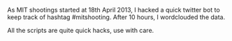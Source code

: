 As MIT shootings started at 18th April 2013, I hacked a quick twitter bot to keep track of hashtag #mitshooting. After 10 hours, I wordclouded the data.

All the scripts are quite quick hacks, use with care.